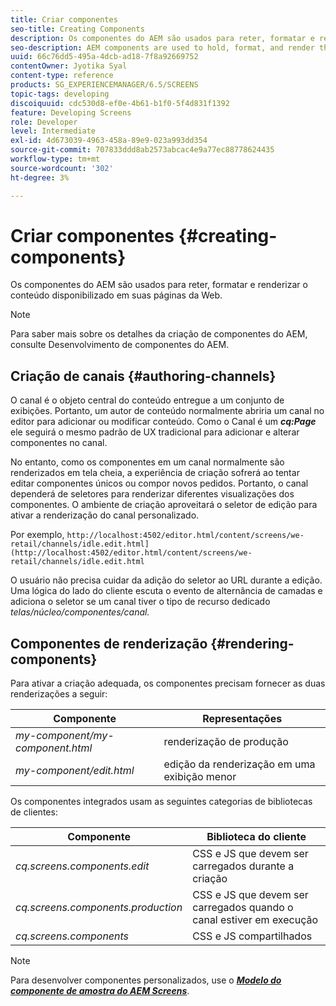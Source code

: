 ```yaml
---
title: Criar componentes
seo-title: Creating Components
description: Os componentes do AEM são usados para reter, formatar e renderizar o conteúdo disponibilizado em suas páginas da Web. Siga esta página para saber mais sobre a criação de canais e a renderização de componentes.
seo-description: AEM components are used to hold, format, and render the content made available on your webpages. Follow this page to learn about authoring channels and rendering components.
uuid: 66c76dd5-495a-4dcb-ad18-7f8a92669752
contentOwner: Jyotika Syal
content-type: reference
products: SG_EXPERIENCEMANAGER/6.5/SCREENS
topic-tags: developing
discoiquuid: cdc530d8-ef0e-4b61-b1f0-5f4d831f1392
feature: Developing Screens
role: Developer
level: Intermediate
exl-id: 4d673039-4963-458a-89e9-023a993dd354
source-git-commit: 707833ddd8ab2573abcac4e9a77ec88778624435
workflow-type: tm+mt
source-wordcount: '302'
ht-degree: 3%

---
```


# Criar componentes {#creating-components}

Os componentes do AEM são usados para reter, formatar e renderizar o conteúdo disponibilizado em suas páginas da Web.

>[!NOTE]
>
>Para saber mais sobre os detalhes da criação de componentes do AEM, consulte Desenvolvimento de componentes do AEM.

## Criação de canais {#authoring-channels}

O canal é o objeto central do conteúdo entregue a um conjunto de exibições. Portanto, um autor de conteúdo normalmente abriria um canal no editor para adicionar ou modificar conteúdo. Como o Canal é um ***cq:Page*** ele seguirá o mesmo padrão de UX tradicional para adicionar e alterar componentes no canal.

No entanto, como os componentes em um canal normalmente são renderizados em tela cheia, a experiência de criação sofrerá ao tentar editar componentes únicos ou compor novos pedidos. Portanto, o canal dependerá de seletores para renderizar diferentes visualizações dos componentes. O ambiente de criação aproveitará o seletor de edição para ativar a renderização do canal personalizado.

Por exemplo, `http://localhost:4502/editor.html/content/screens/we-retail/channels/idle.edit.html](http://localhost:4502/editor.html/content/screens/we-retail/channels/idle.edit.html`

O usuário não precisa cuidar da adição do seletor ao URL durante a edição. Uma lógica do lado do cliente escuta o evento de alternância de camadas e adiciona o seletor se um canal tiver o tipo de recurso dedicado *telas/núcleo/componentes/canal.*

## Componentes de renderização {#rendering-components}

Para ativar a criação adequada, os componentes precisam fornecer as duas renderizações a seguir:

| **Componente** | **Representações** |
|---|---|
| *my-component/my-component.html* | renderização de produção |
| *my-component/edit.html* | edição da renderização em uma exibição menor |

Os componentes integrados usam as seguintes categorias de bibliotecas de clientes:

| **Componente** | **Biblioteca do cliente** |
|---|---|
| *cq.screens.components.edit* | CSS e JS que devem ser carregados durante a criação |
| *cq.screens.components.production* | CSS e JS que devem ser carregados quando o canal estiver em execução |
| *cq.screens.components* | CSS e JS compartilhados |

>[!NOTE]
>
>Para desenvolver componentes personalizados, use o ***[Modelo do componente de amostra do AEM Screens](https://github.com/Adobe-Marketing-Cloud/aem-screens-component-template)***.
